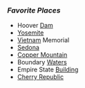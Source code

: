 ### *Favorite Places*
- Hoover [Dam](https://en.wikipedia.org/wiki/Hoover_Dam)
- [Yosemite](https://www.nps.gov/yose/index.htm)
- [Vietnam](https://www.nps.gov/vive/index.htm) Memorial
- [Sedona](https://visitsedona.com/)
- [Copper Mountain](https://www.coppercolorado.com/)
- Boundary [Waters](https://www.exploreminnesota.com/iconic-destinations/boundary-waters)
- Empire State [Building](https://www.esbnyc.com/)
- [Cherry Republic](https://cherryrepublic.com/locations/glen-arbor/)
